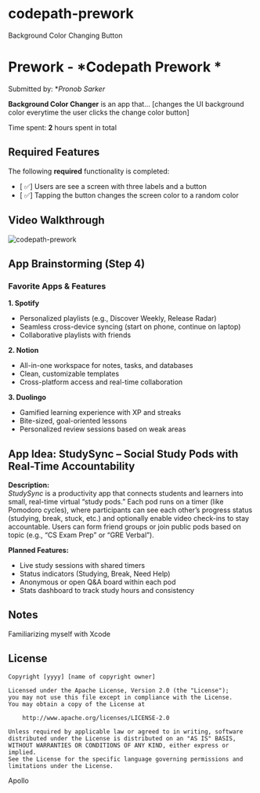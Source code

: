 # codepath-prework
Background Color Changing Button

# Prework - *Codepath Prework *

Submitted by: **Pronob Sarker*

**Background Color Changer** is an app that... [changes the UI background color everytime the user clicks the change color button] 

Time spent: **2** hours spent in total

## Required Features

The following **required** functionality is completed:

- [ ✅] Users are see a screen with three labels and a button
- [ ✅] Tapping the button changes the screen color to a random color
 
## Video Walkthrough

![codepath-prework](https://i.imgur.com/5GMAetU.gif)

<!-- <img src='https://i.imgur.com/5GMAetU.gif' title = 'Video Walkthrough' width ='' alt= 'video-walkthorugh'> -->


## App Brainstorming (Step 4)

### Favorite Apps & Features

**1. Spotify**  
- Personalized playlists (e.g., Discover Weekly, Release Radar)  
- Seamless cross-device syncing (start on phone, continue on laptop)  
- Collaborative playlists with friends  

**2. Notion**  
- All-in-one workspace for notes, tasks, and databases  
- Clean, customizable templates  
- Cross-platform access and real-time collaboration  

**3. Duolingo**  
- Gamified learning experience with XP and streaks  
- Bite-sized, goal-oriented lessons  
- Personalized review sessions based on weak areas  

## App Idea: StudySync – Social Study Pods with Real-Time Accountability

**Description:**  
*StudySync* is a productivity app that connects students and learners into small, real-time virtual “study pods.” Each pod runs on a timer (like Pomodoro cycles), where participants can see each other’s progress status (studying, break, stuck, etc.) and optionally enable video check-ins to stay accountable. Users can form friend groups or join public pods based on topic (e.g., “CS Exam Prep” or “GRE Verbal”).

**Planned Features:**  
- Live study sessions with shared timers  
- Status indicators (Studying, Break, Need Help)  
- Anonymous or open Q&A board within each pod  
- Stats dashboard to track study hours and consistency

## Notes

Familiarizing myself with Xcode

## License

    Copyright [yyyy] [name of copyright owner]

    Licensed under the Apache License, Version 2.0 (the "License");
    you may not use this file except in compliance with the License.
    You may obtain a copy of the License at

        http://www.apache.org/licenses/LICENSE-2.0

    Unless required by applicable law or agreed to in writing, software
    distributed under the License is distributed on an "AS IS" BASIS,
    WITHOUT WARRANTIES OR CONDITIONS OF ANY KIND, either express or implied.
    See the License for the specific language governing permissions and
    limitations under the License.
Apollo
